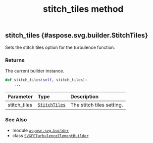 ﻿---
title: stitch_tiles method
second_title: Aspose.SVG for Python via .NET API References
description: 
type: docs
weight: 80
url: /python-net/aspose.svg.builder/svgfeturbulenceelementbuilder/stitch_tiles/
is_root: false
---

## stitch_tiles {#aspose.svg.builder.StitchTiles}

Sets the stitch tiles option for the turbulence function.


### Returns 


The current builder instance.


```python
def stitch_tiles(self, stitch_tiles):
    ...
```


| Parameter | Type | Description |
| :- | :- | :- |
| stitch_tiles | [`StitchTiles`](/svg/python-net/aspose.svg.builder/stitchtiles) | The stitch tiles setting. |



### See Also
* module [`aspose.svg.builder`](../../)
* class [`SVGFETurbulenceElementBuilder`](/svg/python-net/aspose.svg.builder/svgfeturbulenceelementbuilder)
